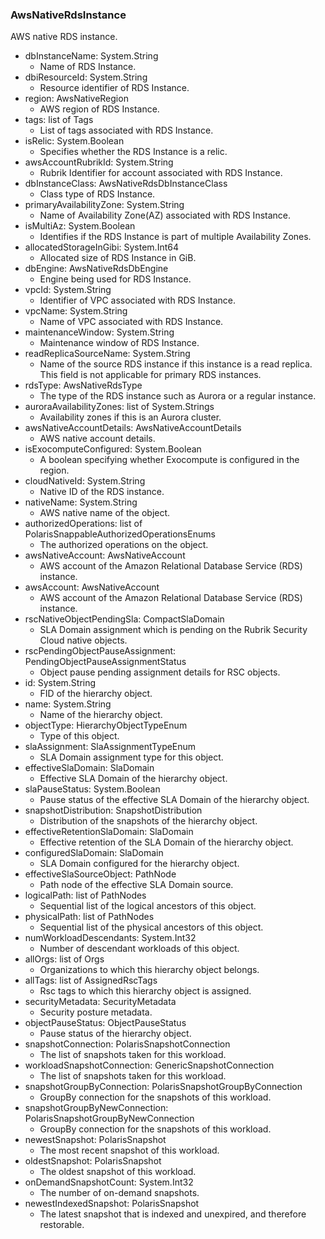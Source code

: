 ### AwsNativeRdsInstance
AWS native RDS instance.

- dbInstanceName: System.String
  - Name of RDS Instance.
- dbiResourceId: System.String
  - Resource identifier of RDS Instance.
- region: AwsNativeRegion
  - AWS region of RDS Instance.
- tags: list of Tags
  - List of tags associated with RDS Instance.
- isRelic: System.Boolean
  - Specifies whether the RDS Instance is a relic.
- awsAccountRubrikId: System.String
  - Rubrik Identifier for account associated with RDS Instance.
- dbInstanceClass: AwsNativeRdsDbInstanceClass
  - Class type of RDS Instance.
- primaryAvailabilityZone: System.String
  - Name of Availability Zone(AZ) associated with RDS Instance.
- isMultiAz: System.Boolean
  - Identifies if the RDS Instance is part of multiple Availability Zones.
- allocatedStorageInGibi: System.Int64
  - Allocated size of RDS Instance in GiB.
- dbEngine: AwsNativeRdsDbEngine
  - Engine being used for RDS Instance.
- vpcId: System.String
  - Identifier of VPC associated with RDS Instance.
- vpcName: System.String
  - Name of VPC associated with RDS Instance.
- maintenanceWindow: System.String
  - Maintenance window of RDS Instance.
- readReplicaSourceName: System.String
  - Name of the source RDS instance if this instance is a read replica. This field is not applicable for primary RDS instances.
- rdsType: AwsNativeRdsType
  - The type of the RDS instance such as Aurora or a regular instance.
- auroraAvailabilityZones: list of System.Strings
  - Availability zones if this is an Aurora cluster.
- awsNativeAccountDetails: AwsNativeAccountDetails
  - AWS native account details.
- isExocomputeConfigured: System.Boolean
  - A boolean specifying whether Exocompute is configured in the region.
- cloudNativeId: System.String
  - Native ID of the RDS instance.
- nativeName: System.String
  - AWS native name of the object.
- authorizedOperations: list of PolarisSnappableAuthorizedOperationsEnums
  - The authorized operations on the object.
- awsNativeAccount: AwsNativeAccount
  - AWS account of the Amazon Relational Database Service (RDS) instance.
- awsAccount: AwsNativeAccount
  - AWS account of the Amazon Relational Database Service (RDS) instance.
- rscNativeObjectPendingSla: CompactSlaDomain
  - SLA Domain assignment which is pending on the Rubrik Security Cloud native objects.
- rscPendingObjectPauseAssignment: PendingObjectPauseAssignmentStatus
  - Object pause pending assignment details for RSC objects.
- id: System.String
  - FID of the hierarchy object.
- name: System.String
  - Name of the hierarchy object.
- objectType: HierarchyObjectTypeEnum
  - Type of this object.
- slaAssignment: SlaAssignmentTypeEnum
  - SLA Domain assignment type for this object.
- effectiveSlaDomain: SlaDomain
  - Effective SLA Domain of the hierarchy object.
- slaPauseStatus: System.Boolean
  - Pause status of the effective SLA Domain of the hierarchy object.
- snapshotDistribution: SnapshotDistribution
  - Distribution of the snapshots of the hierarchy object.
- effectiveRetentionSlaDomain: SlaDomain
  - Effective retention of the SLA Domain of the hierarchy object.
- configuredSlaDomain: SlaDomain
  - SLA Domain configured for the hierarchy object.
- effectiveSlaSourceObject: PathNode
  - Path node of the effective SLA Domain source.
- logicalPath: list of PathNodes
  - Sequential list of the logical ancestors of this object.
- physicalPath: list of PathNodes
  - Sequential list of the physical ancestors of this object.
- numWorkloadDescendants: System.Int32
  - Number of descendant workloads of this object.
- allOrgs: list of Orgs
  - Organizations to which this hierarchy object belongs.
- allTags: list of AssignedRscTags
  - Rsc tags to which this hierarchy object is assigned.
- securityMetadata: SecurityMetadata
  - Security posture metadata.
- objectPauseStatus: ObjectPauseStatus
  - Pause status of the hierarchy object.
- snapshotConnection: PolarisSnapshotConnection
  - The list of snapshots taken for this workload.
- workloadSnapshotConnection: GenericSnapshotConnection
  - The list of snapshots taken for this workload.
- snapshotGroupByConnection: PolarisSnapshotGroupByConnection
  - GroupBy connection for the snapshots of this workload.
- snapshotGroupByNewConnection: PolarisSnapshotGroupByNewConnection
  - GroupBy connection for the snapshots of this workload.
- newestSnapshot: PolarisSnapshot
  - The most recent snapshot of this workload.
- oldestSnapshot: PolarisSnapshot
  - The oldest snapshot of this workload.
- onDemandSnapshotCount: System.Int32
  - The number of on-demand snapshots.
- newestIndexedSnapshot: PolarisSnapshot
  - The latest snapshot that is indexed and unexpired, and therefore restorable.
